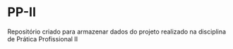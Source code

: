 # PP-II
Repositório criado para armazenar dados do projeto realizado na disciplina de Prática Profissional II
